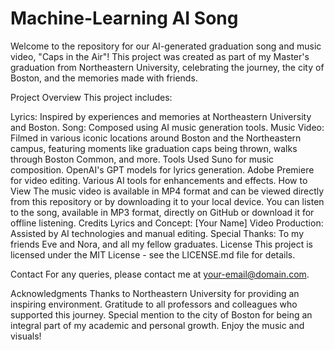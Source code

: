 # Machine-Learning AI Song

Welcome to the repository for our AI-generated graduation song and music video, "Caps in the Air"! This project was created as part of my Master's graduation from Northeastern University, celebrating the journey, the city of Boston, and the memories made with friends.

Project Overview
This project includes:

Lyrics: Inspired by experiences and memories at Northeastern University and Boston.
Song: Composed using AI music generation tools.
Music Video: Filmed in various iconic locations around Boston and the Northeastern campus, featuring moments like graduation caps being thrown, walks through Boston Common, and more.
Tools Used
Suno for music composition.
OpenAI's GPT models for lyrics generation.
Adobe Premiere for video editing.
Various AI tools for enhancements and effects.
How to View
The music video is available in MP4 format and can be viewed directly from this repository or by downloading it to your local device.
You can listen to the song, available in MP3 format, directly on GitHub or download it for offline listening.
Credits
Lyrics and Concept: [Your Name]
Video Production: Assisted by AI technologies and manual editing.
Special Thanks: To my friends Eve and Nora, and all my fellow graduates.
License
This project is licensed under the MIT License - see the LICENSE.md file for details.

Contact
For any queries, please contact me at your-email@domain.com.

Acknowledgments
Thanks to Northeastern University for providing an inspiring environment.
Gratitude to all professors and colleagues who supported this journey.
Special mention to the city of Boston for being an integral part of my academic and personal growth.
Enjoy the music and visuals!

